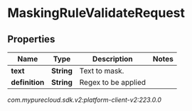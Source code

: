 # MaskingRuleValidateRequest


## Properties

| Name | Type | Description | Notes |
| ------------ | ------------- | ------------- | ------------- |
| **text** | **String** | Text to mask. |  |
| **definition** | **String** | Regex to be applied |  |




_com.mypurecloud.sdk.v2:platform-client-v2:223.0.0_
